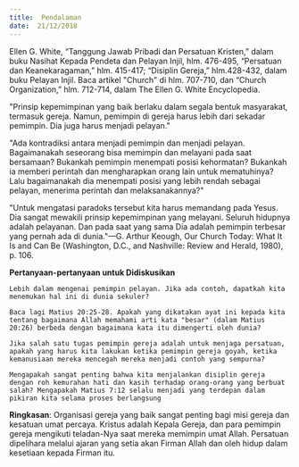 ```yaml
---
title:  Pendalaman
date:  21/12/2018
---
```


Ellen G. White, “Tanggung Jawab Pribadi dan Persatuan Kristen,” dalam buku Nasihat Kepada Pendeta dan Pelayan Injil, hlm. 476-495, “Persatuan dan Keanekaragaman,” hlm. 415-417; “Disiplin Gereja,” hlm.428-432, dalam buku Pelayan Injil. Baca artikel "Church" di hlm. 707-710, dan “Church Organization,” hlm. 712-714, dalam The Ellen G. White Encyclopedia.

"Prinsip kepemimpinan yang baik berlaku dalam segala bentuk masyarakat, termasuk gereja. Namun, pemimpin di gereja harus lebih dari sekadar pemimpin. Dia juga harus menjadi pelayan."

"Ada kontradiksi antara menjadi pemimpin dan menjadi pelayan. Bagaimanakah seseorang bisa memimpin dan melayani pada saat bersamaan? Bukankah pemimpin menempati posisi kehormatan? Bukankah ia memberi perintah dan mengharapkan orang lain untuk mematuhinya? Lalu bagaimanakah dia menempati posisi yang lebih rendah sebagai pelayan, menerima perintah dan melaksanakannya?"

"Untuk mengatasi paradoks tersebut kita harus memandang pada Yesus. Dia sangat mewakili prinsip kepemimpinan yang melayani. Seluruh hidupnya adalah pelayanan. Dan pada saat yang sama Dia adalah pemimpin terbesar yang pernah ada di dunia."—G. Arthur Keough, Our Church Today: What It Is and Can Be (Washington, D.C., and Nashville: Review and Herald, 1980), p. 106.

**Pertanyaan-pertanyaan untuk Didiskusikan**

`Lebih dalam mengenai pemimpin pelayan. Jika ada contoh, dapatkah kita menemukan hal ini di dunia sekuler?`

`Baca lagi Matius 20:25-28. Apakah yang dikatakan ayat ini kepada kita tentang bagaimana Allah memahami arti kata "besar" (dalam Matius 20:26) berbeda dengan bagaimana kata itu dimengerti oleh dunia?`

`Jika salah satu tugas pemimpin gereja adalah untuk menjaga persatuan, apakah yang harus kita lakukan ketika pemimpin gereja goyah, ketika kemanusiaan mereka mencegah mereka menjadi contoh yang sempurna?`

`Mengapakah sangat penting bahwa kita menjalankan disiplin gereja dengan roh kemurahan hati dan kasih terhadap orang-orang yang berbuat salah? Mengapakah Matius 7:12 selalu menjadi yang terdepan dalam pikiran kita selama proses berlangsung`

**Ringkasan**: Organisasi gereja yang baik sangat penting bagi misi gereja dan kesatuan umat percaya. Kristus adalah Kepala Gereja, dan para pemimpin gereja mengikuti teladan-Nya saat mereka memimpin umat Allah. Persatuan dipelihara melalui ajaran yang setia akan Firman Allah dan oleh hidup dalam kesetiaan kepada Firman itu.